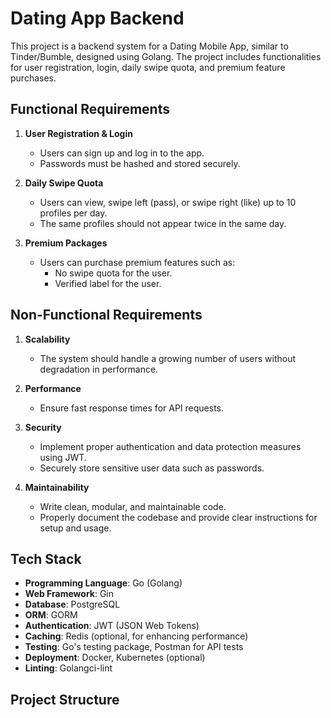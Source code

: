 # Dating App Backend

This project is a backend system for a Dating Mobile App, similar to Tinder/Bumble, designed using Golang. The project includes functionalities for user registration, login, daily swipe quota, and premium feature purchases.

## Functional Requirements

1. **User Registration & Login**
    - Users can sign up and log in to the app.
    - Passwords must be hashed and stored securely.

2. **Daily Swipe Quota**
    - Users can view, swipe left (pass), or swipe right (like) up to 10 profiles per day.
    - The same profiles should not appear twice in the same day.

3. **Premium Packages**
    - Users can purchase premium features such as:
        - No swipe quota for the user.
        - Verified label for the user.

## Non-Functional Requirements

1. **Scalability**
    - The system should handle a growing number of users without degradation in performance.

2. **Performance**
    - Ensure fast response times for API requests.

3. **Security**
    - Implement proper authentication and data protection measures using JWT.
    - Securely store sensitive user data such as passwords.

4. **Maintainability**
    - Write clean, modular, and maintainable code.
    - Properly document the codebase and provide clear instructions for setup and usage.

## Tech Stack

- **Programming Language**: Go (Golang)
- **Web Framework**: Gin
- **Database**: PostgreSQL
- **ORM**: GORM
- **Authentication**: JWT (JSON Web Tokens)
- **Caching**: Redis (optional, for enhancing performance)
- **Testing**: Go's testing package, Postman for API tests
- **Deployment**: Docker, Kubernetes (optional)
- **Linting**: Golangci-lint

## Project Structure
